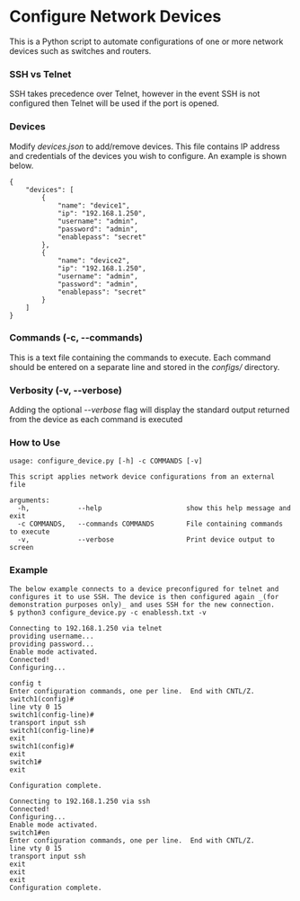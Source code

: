 # Configure Network Devices

This is a Python script to automate configurations of one or more network devices such as switches and routers.

### SSH vs Telnet

SSH takes precedence over Telnet, however in the event SSH is not configured then Telnet will be used if the port is opened.

### Devices

Modify _devices.json_ to add/remove devices. This file contains IP address and credentials of the devices you wish to configure. An example is shown below.
```
{
    "devices": [
        {
            "name": "device1",
            "ip": "192.168.1.250",
            "username": "admin",
            "password": "admin",
            "enablepass": "secret"
        },
        {
            "name": "device2",
            "ip": "192.168.1.250",
            "username": "admin",
            "password": "admin",
            "enablepass": "secret"
        }
    ] 
}
```

### Commands (-c, --commands)

This is a text file containing the commands to execute. Each command should be entered on a separate line and stored in the _configs/_ directory.

### Verbosity (-v, --verbose)

Adding the optional _--verbose_ flag will display the standard output returned from the device as each command is executed

### How to Use

```
usage: configure_device.py [-h] -c COMMANDS [-v]

This script applies network device configurations from an external file

arguments:
  -h,            --help                     show this help message and exit
  -c COMMANDS,   --commands COMMANDS        File containing commands to execute
  -v,            --verbose                  Print device output to screen
```

### Example
```
The below example connects to a device preconfigured for telnet and configures it to use SSH. The device is then configured again _(for demonstration purposes only)_ and uses SSH for the new connection.
$ python3 configure_device.py -c enablessh.txt -v

Connecting to 192.168.1.250 via telnet
providing username...
providing password...
Enable mode activated.
Connected!
Configuring...

config t
Enter configuration commands, one per line.  End with CNTL/Z.
switch1(config)#
line vty 0 15
switch1(config-line)#
transport input ssh
switch1(config-line)#
exit
switch1(config)#
exit
switch1#
exit

Configuration complete.

Connecting to 192.168.1.250 via ssh
Connected!
Configuring...
Enable mode activated.
switch1#en
Enter configuration commands, one per line.  End with CNTL/Z.
line vty 0 15
transport input ssh
exit
exit
exit
Configuration complete.
```
